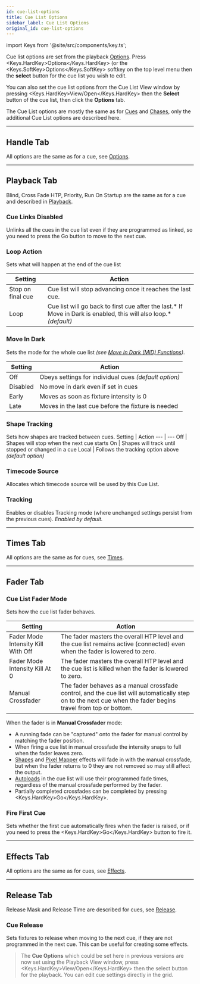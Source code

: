```yaml
---
id: cue-list-options
title: Cue List Options
sidebar_label: Cue List Options
original_id: cue-list-options
---
```


import Keys from '@site/src/components/key.ts';

Cue list options are set from the playback [Options](../cues/playback-options.md). 
Press <Keys.HardKey>Options</Keys.HardKey> (or the <Keys.SoftKey>Options</Keys.SoftKey> softkey on the top level menu then the <strong>select</strong> button for the cue list you wish to edit.

You can also set the cue list options from the Cue List View window by pressing <Keys.HardKey>View/Open</Keys.HardKey>
then the <strong>Select</strong> button of the cue list, then click the <strong>Options</strong> tab.

The Cue List options are mostly the same as for [Cues](../cues/playback-options.md) and [Chases](../chases/chase-options.md), only
the additional Cue List options are described here.

--- 

## Handle Tab

All options are the same as for a cue, see [Options](../cues/playback-options.md#handle-tab).

--- 

## Playback Tab

Blind, Cross Fade HTP, Priority, Run On Startup are the same as for a cue and described in [Playback](../cues/playback-options.md#playback-tab).

### Cue Links Disabled
Unlinks all the cues in the cue list even if they are programmed as linked, so you need to press the Go button to move to the next cue.

### Loop Action
Sets what will happen at the end of the cue list

Setting | Action
--- | ---
Stop on final cue | Cue list will stop advancing once it reaches the last cue.
Loop | Cue list will go back to first cue after the last.* If Move in Dark is enabled, this will also loop.*  *(default)*

### Move In Dark
Sets the mode for the whole cue list *(see [Move In Dark (MID) Functions](cue-list-playback.md#move-in-dark-mid-functions))*.

Setting | Action
--- | ---
Off | Obeys settings for individual cues *(default option)*
Disabled | No move in dark even if set in cues
Early | Moves as soon as fixture intensity is 0
Late | Moves in the last cue before the fixture is needed

### Shape Tracking
Sets how shapes are tracked between cues.
Setting | Action
--- | ---
Off | Shapes will stop when the next cue starts
On | Shapes will track until stopped or changed in a cue
Local | Follows the tracking option above *(default option)*

### Timecode Source
Allocates which timecode source will be used by this Cue List.

### Tracking
Enables or disables Tracking mode (where unchanged
settings persist from the previous cues). *Enabled by default.*

--- 

## Times Tab

All options are the same as for cues, see [Times](../cues/playback-options.md#times-tab).

--- 

## Fader Tab

### Cue List Fader Mode
Sets how the cue list fader behaves.

Setting | Action
--- | ---
Fader Mode Intensity Kill With Off | The fader masters the overall HTP level and the cue list remains active (connected) even when the fader is lowered to zero.
Fader Mode Intensity Kill At 0 | The fader masters the overall HTP level and the cue list is killed when the fader is lowered to zero.
Manual Crossfader | The fader behaves as a manual crossfade control, and the cue list will automatically step on to the next cue when the fader begins travel from top or bottom.

When the fader is in <strong>Manual Crossfader</strong> mode:
- A running fade can be "captured" onto the fader for manual control by matching the fader position.
- When firing a cue list in manual crossfade the intensity snaps to full when the fader leaves zero.
- [Shapes](../effects/shape-generator.md) and [Pixel Mapper](../effects/pixel-mapper.md) effects will fade in with the manual crossfade, but when the fader returns to 0 they are not removed so may still affect the output.
- [Autoloads](../cue-lists/creating-a-cue-list.md#autoloading-a-playback-within-a-cue-list) in the cue list will use their programmed fade times, regardless of the manual crossfade performed by the fader.
- Partially completed crossfades can be completed by pressing <Keys.HardKey>Go</Keys.HardKey>.

### Fire First Cue
Sets whether the first cue automatically fires when
the fader is raised, or if you need to press the <Keys.HardKey>Go</Keys.HardKey> button to fire it.

--- 

## Effects Tab

All options are the same as for cues, see [Effects](../cues/playback-options.md#effects-tab).

--- 

## Release Tab

Release Mask and Release Time are described for cues, see [Release](../cues/playback-options.md#release-tab).

### Cue Release
Sets fixtures to release when moving to the next cue, if they are
not programmed in the next cue. This can be useful for creating
some effects.

> The <strong>Cue Options</strong> which could be set here in previous versions are now set using the Playback View window,
press <Keys.HardKey>View/Open</Keys.HardKey> then the select button for the playback. You can edit cue settings directly in the grid.

